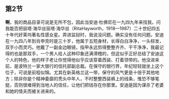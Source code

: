 ## 第2节

<strong>啊</strong>，我的商品目录可说是无所不包，因此当安迪·杜佛尼在一九四九年来找我，问我能否把丽塔·海华丝丽塔·海华丝（RitaHayworth，1918—1987）二十世纪四五十年代好莱坞著名性感女星。弄进监狱时，我说没问题。确实没有任何问题。安迪在一九四八年到肖申克时是三十岁，他属于五短身材，长得白白净净，一头棕发，双手小而灵巧。他戴了一副金边眼镜，指甲永远剪得整整齐齐、干干净净，我最记得的也是那双手，一个男人给人这种印象还满滑稽的，但这似乎正好总结了安迪这个人的特色，他的样子老让你觉得他似乎应该穿着西装、打着领带的。他没进来前，是波特兰一家大银行的信托部副总裁。在保守的银行界，年纪轻轻就坐上这个位子，可说是前程似锦。尤其在新英格兰这一带，保守的风气更是十倍于其他地方；除非你是个精神委靡的秃头中年人，不时整整西装裤上的线条，惟恐不够笔挺，否则很难得到当地人的信任，让他们把钱存在你那里。安迪是因为谋杀了老婆和她的情夫而被关进来的。